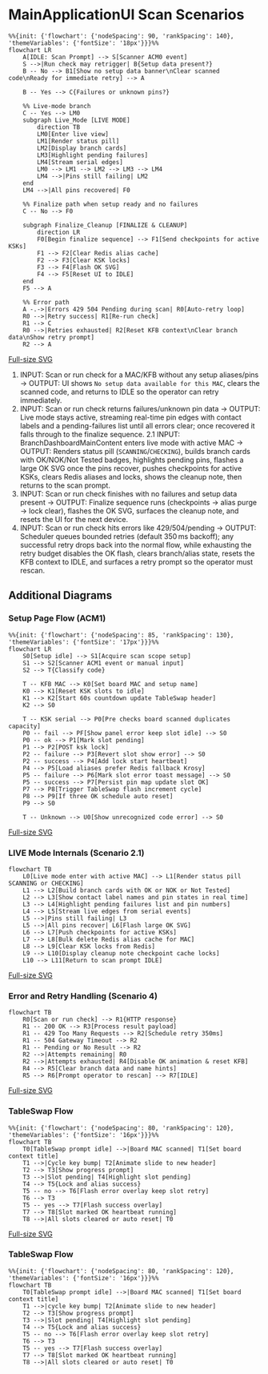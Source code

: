 # MainApplicationUI Scan Scenarios

```mermaid
%%{init: {'flowchart': {'nodeSpacing': 90, 'rankSpacing': 140}, 'themeVariables': {'fontSize': '18px'}}}%%
flowchart LR
    A[IDLE: Scan Prompt] --> S[Scanner ACM0 event]
    S -->|Run check may retrigger| B{Setup data present?}
    B -- No --> B1[Show no setup data banner\nClear scanned code\nReady for immediate retry] --> A

    B -- Yes --> C{Failures or unknown pins?}

    %% Live-mode branch
    C -- Yes --> LM0
    subgraph Live_Mode [LIVE MODE]
        direction TB
        LM0[Enter live view]
        LM1[Render status pill]
        LM2[Display branch cards]
        LM3[Highlight pending failures]
        LM4[Stream serial edges]
        LM0 --> LM1 --> LM2 --> LM3 --> LM4
        LM4 -->|Pins still failing| LM2
    end
    LM4 -->|All pins recovered| F0

    %% Finalize path when setup ready and no failures
    C -- No --> F0

    subgraph Finalize_Cleanup [FINALIZE & CLEANUP]
        direction LR
        F0[Begin finalize sequence] --> F1[Send checkpoints for active KSKs]
        F1 --> F2[Clear Redis alias cache]
        F2 --> F3[Clear KSK locks]
        F3 --> F4[Flash OK SVG]
        F4 --> F5[Reset UI to IDLE]
    end
    F5 --> A

    %% Error path
    A -.->|Errors 429 504 Pending during scan| R0[Auto-retry loop]
    R0 -->|Retry success| R1[Re-run check]
    R1 --> C
    R0 -->|Retries exhausted| R2[Reset KFB context\nClear branch data\nShow retry prompt]
    R2 --> A
```
[Full-size SVG](https://mermaid.ink/svg/%25%25%7Binit%3A%20%7B%27flowchart%27%3A%20%7B%27nodeSpacing%27%3A%2090%2C%20%27rankSpacing%27%3A%20140%7D%2C%20%27themeVariables%27%3A%20%7B%27fontSize%27%3A%20%2718px%27%7D%7D%7D%25%25%0Aflowchart%20LR%0A%20%20%20%20A%5BIDLE%3A%20Scan%20Prompt%5D%20--%3E%20S%5BScanner%20ACM0%20event%5D%0A%20%20%20%20S%20--%3E%7CRun%20check%20may%20retrigger%7C%20B%7BSetup%20data%20present%3F%7D%0A%20%20%20%20B%20--%20No%20--%3E%20B1%5BShow%20no%20setup%20data%20banner%5CnClear%20scanned%20code%5CnReady%20for%20immediate%20retry%5D%20--%3E%20A%0A%0A%20%20%20%20B%20--%20Yes%20--%3E%20C%7BFailures%20or%20unknown%20pins%3F%7D%0A%0A%20%20%20%20C%20--%20Yes%20--%3E%20LM0%0A%20%20%20%20subgraph%20Live_Mode%20%5BLIVE%20MODE%5D%0A%20%20%20%20%20%20%20%20direction%20TB%0A%20%20%20%20%20%20%20%20LM0%5BEnter%20live%20view%5D%0A%20%20%20%20%20%20%20%20LM1%5BRender%20status%20pill%5D%0A%20%20%20%20%20%20%20%20LM2%5BDisplay%20branch%20cards%5D%0A%20%20%20%20%20%20%20%20LM3%5BHighlight%20pending%20failures%5D%0A%20%20%20%20%20%20%20%20LM4%5BStream%20serial%20edges%5D%0A%20%20%20%20%20%20%20%20LM0%20--%3E%20LM1%20--%3E%20LM2%20--%3E%20LM3%20--%3E%20LM4%0A%20%20%20%20%20%20%20%20LM4%20--%3E%7CPins%20still%20failing%7C%20LM2%0A%20%20%20%20end%0A%20%20%20%20LM4%20--%3E%7CAll%20pins%20recovered%7C%20F0%0A%0A%20%20%20%20C%20--%20No%20--%3E%20F0%0A%0A%20%20%20%20subgraph%20Finalize_Cleanup%20%5BFINALIZE%20%26%20CLEANUP%5D%0A%20%20%20%20%20%20%20%20direction%20LR%0A%20%20%20%20%20%20%20%20F0%5BBegin%20finalize%20sequence%5D%20--%3E%20F1%5BSend%20checkpoints%20for%20active%20KSKs%5D%0A%20%20%20%20%20%20%20%20F1%20--%3E%20F2%5BClear%20Redis%20alias%20cache%5D%0A%20%20%20%20%20%20%20%20F2%20--%3E%20F3%5BClear%20KSK%20locks%5D%0A%20%20%20%20%20%20%20%20F3%20--%3E%20F4%5BFlash%20OK%20SVG%5D%0A%20%20%20%20%20%20%20%20F4%20--%3E%20F5%5BReset%20UI%20to%20IDLE%5D%0A%20%20%20%20end%0A%20%20%20%20F5%20--%3E%20A%0A%0A%20%20%20%20%25%25%20Error%20path%0A%20%20%20%20A%20-.-%3E%7CErrors%20429%20504%20Pending%20during%20scan%7C%20R0%5BAuto-retry%20loop%5D%0A%20%20%20%20R0%20--%3E%7CRetry%20success%7C%20R1%5BRe-run%20check%5D%0A%20%20%20%20R1%20--%3E%20C%0A%20%20%20%20R0%20--%3E%7CRetries%20exhausted%7C%20R2%5BReset%20KFB%20context%5CnClear%20branch%20data%5CnShow%20retry%20prompt%5D%0A%20%20%20%20R2%20--%3E%20A%0A)

1. INPUT: Scan or run check for a MAC/KFB without any setup aliases/pins -> OUTPUT: UI shows `No setup data available for this MAC`, clears the scanned code, and returns to IDLE so the operator can retry immediately.
2. INPUT: Scan or run check returns failures/unknown pin data -> OUTPUT: Live mode stays active, streaming real-time pin edges with contact labels and a pending-failures list until all errors clear; once recovered it falls through to the finalize sequence.
2.1 INPUT: BranchDashboardMainContent enters live mode with active MAC -> OUTPUT: Renders status pill (`SCANNING`/`CHECKING`), builds branch cards with OK/NOK/Not Tested badges, highlights pending pins, flashes a large OK SVG once the pins recover, pushes checkpoints for active KSKs, clears Redis aliases and locks, shows the cleanup note, then returns to the scan prompt.
3. INPUT: Scan or run check finishes with no failures and setup data present -> OUTPUT: Finalize sequence runs (checkpoints → alias purge → lock clear), flashes the OK SVG, surfaces the cleanup note, and resets the UI for the next device.
4. INPUT: Scan or run check hits errors like 429/504/pending -> OUTPUT: Scheduler queues bounded retries (default 350 ms backoff); any successful retry drops back into the normal flow, while exhausting the retry budget disables the OK flash, clears branch/alias state, resets the KFB context to IDLE, and surfaces a retry prompt so the operator must rescan.

## Additional Diagrams

### Setup Page Flow (ACM1)

```mermaid
%%{init: {'flowchart': {'nodeSpacing': 85, 'rankSpacing': 130}, 'themeVariables': {'fontSize': '17px'}}}%%
flowchart LR
    S0[Setup idle] --> S1[Acquire scan scope setup]
    S1 --> S2[Scanner ACM1 event or manual input]
    S2 --> T{Classify code}

    T -- KFB MAC --> K0[Set board MAC and setup name]
    K0 --> K1[Reset KSK slots to idle]
    K1 --> K2[Start 60s countdown update TableSwap header]
    K2 --> S0

    T -- KSK serial --> P0[Pre checks board scanned duplicates capacity]
    P0 -- fail --> PF[Show panel error keep slot idle] --> S0
    P0 -- ok --> P1[Mark slot pending]
    P1 --> P2[POST ksk lock]
    P2 -- failure --> P3[Revert slot show error] --> S0
    P2 -- success --> P4[Add lock start heartbeat]
    P4 --> P5[Load aliases prefer Redis fallback Krosy]
    P5 -- failure --> P6[Mark slot error toast message] --> S0
    P5 -- success --> P7[Persist pin map update slot OK]
    P7 --> P8[Trigger TableSwap flash increment cycle]
    P8 --> P9[If three OK schedule auto reset]
    P9 --> S0

    T -- Unknown --> U0[Show unrecognized code error] --> S0
```
[Full-size SVG](https://mermaid.ink/svg/%25%25%7Binit%3A%20%7B%27flowchart%27%3A%20%7B%27nodeSpacing%27%3A%2085%2C%20%27rankSpacing%27%3A%20130%7D%2C%20%27themeVariables%27%3A%20%7B%27fontSize%27%3A%20%2717px%27%7D%7D%7D%25%25%0Aflowchart%20LR%0A%20%20%20%20S0%5BSetup%20idle%5D%20--%3E%20S1%5BAcquire%20scan%20scope%20setup%5D%0A%20%20%20%20S1%20--%3E%20S2%5BScanner%20ACM1%20event%20or%20manual%20input%5D%0A%20%20%20%20S2%20--%3E%20T%7BClassify%20code%7D%0A%0A%20%20%20%20T%20--%20KFB%20MAC%20--%3E%20K0%5BSet%20board%20MAC%20and%20setup%20name%5D%0A%20%20%20%20K0%20--%3E%20K1%5BReset%20KSK%20slots%20to%20idle%5D%0A%20%20%20%20K1%20--%3E%20K2%5BStart%2060s%20countdown%20update%20TableSwap%20header%5D%0A%20%20%20%20K2%20--%3E%20S0%0A%0A%20%20%20%20T%20--%20KSK%20serial%20--%3E%20P0%5BPre%20checks%20board%20scanned%20duplicates%20capacity%5D%0A%20%20%20%20P0%20--%20fail%20--%3E%20PF%5BShow%20panel%20error%20keep%20slot%20idle%5D%20--%3E%20S0%0A%20%20%20%20P0%20--%20ok%20--%3E%20P1%5BMark%20slot%20pending%5D%0A%20%20%20%20P1%20--%3E%20P2%5BPOST%20ksk%20lock%5D%0A%20%20%20%20P2%20--%20failure%20--%3E%20P3%5BRevert%20slot%20show%20error%5D%20--%3E%20S0%0A%20%20%20%20P2%20--%20success%20--%3E%20P4%5BAdd%20lock%20start%20heartbeat%5D%0A%20%20%20%20P4%20--%3E%20P5%5BLoad%20aliases%20prefer%20Redis%20fallback%20Krosy%5D%0A%20%20%20%20P5%20--%20failure%20--%3E%20P6%5BMark%20slot%20error%20toast%20message%5D%20--%3E%20S0%0A%20%20%20%20P5%20--%20success%20--%3E%20P7%5BPersist%20pin%20map%20update%20slot%20OK%5D%0A%20%20%20%20P7%20--%3E%20P8%5BTrigger%20TableSwap%20flash%20increment%20cycle%5D%0A%20%20%20%20P8%20--%3E%20P9%5BIf%20three%20OK%20schedule%20auto%20reset%5D%0A%20%20%20%20P9%20--%3E%20S0%0A%0A%20%20%20%20T%20--%20Unknown%20--%3E%20U0%5BShow%20unrecognized%20code%20error%5D%20--%3E%20S0%0A)

### LIVE Mode Internals (Scenario 2.1)

```mermaid
flowchart TB
    L0[Live mode enter with active MAC] --> L1[Render status pill SCANNING or CHECKING]
    L1 --> L2[Build branch cards with OK or NOK or Not Tested]
    L2 --> L3[Show contact label names and pin states in real time]
    L3 --> L4[Highlight pending failures list and pin numbers]
    L4 --> L5[Stream live edges from serial events]
    L5 -->|Pins still failing| L3
    L5 -->|All pins recover| L6[Flash large OK SVG]
    L6 --> L7[Push checkpoints for active KSKs]
    L7 --> L8[Bulk delete Redis alias cache for MAC]
    L8 --> L9[Clear KSK locks from Redis]
    L9 --> L10[Display cleanup note checkpoint cache locks]
    L10 --> L11[Return to scan prompt IDLE]
```
[Full-size SVG](https://mermaid.ink/svg/flowchart%20TB%0A%20%20%20%20L0%5BLive%20mode%20enter%20with%20active%20MAC%5D%20--%3E%20L1%5BRender%20status%20pill%20SCANNING%20or%20CHECKING%5D%0A%20%20%20%20L1%20--%3E%20L2%5BBuild%20branch%20cards%20with%20OK%20or%20NOK%20or%20Not%20Tested%5D%0A%20%20%20%20L2%20--%3E%20L3%5BShow%20contact%20label%20names%20and%20pin%20states%20in%20real%20time%5D%0A%20%20%20%20L3%20--%3E%20L4%5BHighlight%20pending%20failures%20list%20and%20pin%20numbers%5D%0A%20%20%20%20L4%20--%3E%20L5%5BStream%20live%20edges%20from%20serial%20events%5D%0A%20%20%20%20L5%20--%3E%7CPins%20still%20failing%7C%20L3%0A%20%20%20%20L5%20--%3E%7CAll%20pins%20recover%7C%20L6%5BFlash%20large%20OK%20SVG%5D%0A%20%20%20%20L6%20--%3E%20L7%5BPush%20checkpoints%20for%20active%20KSKs%5D%0A%20%20%20%20L7%20--%3E%20L8%5BBulk%20delete%20Redis%20alias%20cache%20for%20MAC%5D%0A%20%20%20%20L8%20--%3E%20L9%5BClear%20KSK%20locks%20from%20Redis%5D%0A%20%20%20%20L9%20--%3E%20L10%5BDisplay%20cleanup%20note%20checkpoint%20cache%20locks%5D%0A%20%20%20%20L10%20--%3E%20L11%5BReturn%20to%20scan%20prompt%20IDLE%5D%0A)

### Error and Retry Handling (Scenario 4)

```mermaid
flowchart TB
    R0[Scan or run check] --> R1{HTTP response}
    R1 -- 200 OK --> R3[Process result payload]
    R1 -- 429 Too Many Requests --> R2[Schedule retry 350ms]
    R1 -- 504 Gateway Timeout --> R2
    R1 -- Pending or No Result --> R2
    R2 -->|Attempts remaining| R0
    R2 -->|Attempts exhausted| R4[Disable OK animation & reset KFB]
    R4 --> R5[Clear branch data and name hints]
    R5 --> R6[Prompt operator to rescan] --> R7[IDLE]
```
[Full-size SVG](https://mermaid.ink/svg/flowchart%20TB%0A%20%20%20%20R0%5BScan%20or%20run%20check%5D%20--%3E%20R1%7BHTTP%20response%7D%0A%20%20%20%20R1%20--%20200%20OK%20--%3E%20R3%5BProcess%20result%20payload%5D%0A%20%20%20%20R1%20--%20429%20Too%20Many%20Requests%20--%3E%20R2%5BSchedule%20retry%20350ms%5D%0A%20%20%20%20R1%20--%20504%20Gateway%20Timeout%20--%3E%20R2%0A%20%20%20%20R1%20--%20Pending%20or%20No%20Result%20--%3E%20R2%0A%20%20%20%20R2%20--%3E%7CAttempts%20remaining%7C%20R0%0A%20%20%20%20R2%20--%3E%7CAttempts%20exhausted%7C%20R4%5BDisable%20OK%20animation%20%26%20reset%20KFB%5D%0A%20%20%20%20R4%20--%3E%20R5%5BClear%20branch%20data%20and%20name%20hints%5D%0A%20%20%20%20R5%20--%3E%20R6%5BPrompt%20operator%20to%20rescan%5D%20--%3E%20R7%5BIDLE%5D%0A)

### TableSwap Flow

```mermaid
%%{init: {'flowchart': {'nodeSpacing': 80, 'rankSpacing': 120}, 'themeVariables': {'fontSize': '16px'}}}%%
flowchart TB
    T0[TableSwap prompt idle] -->|Board MAC scanned| T1[Set board context title]
    T1 -->|Cycle key bump| T2[Animate slide to new header]
    T2 --> T3[Show progress prompt]
    T3 -->|Slot pending| T4[Highlight slot pending]
    T4 --> T5{Lock and alias success}
    T5 -- no --> T6[Flash error overlay keep slot retry]
    T6 --> T3
    T5 -- yes --> T7[Flash success overlay]
    T7 --> T8[Slot marked OK heartbeat running]
    T8 -->|All slots cleared or auto reset| T0
```
[Full-size SVG](https://mermaid.ink/svg/flowchart%20TB%0A%20%20%20%20T0%5BTableSwap%20prompt%20idle%5D%20--%3E%7CBoard%20MAC%20scanned%7C%20T1%5BSet%20board%20context%20title%5D%0A%20%20%20%20T1%20--%3E%7CCycle%20key%20bump%7C%20T2%5BAnimate%20slide%20to%20new%20header%5D%0A%20%20%20%20T2%20--%3E%20T3%5BShow%20progress%20prompt%5D%0A%20%20%20%20T3%20--%3E%7CSlot%20pending%7C%20T4%5BHighlight%20slot%20pending%5D%0A%20%20%20%20T4%20--%3E%20T5%7BLock%20and%20alias%20success%7D%0A%20%20%20%20T5%20--%20no%20--%3E%20T6%5BFlash%20error%20overlay%20keep%20slot%20retry%5D%0A%20%20%20%20T6%20--%3E%20T3%0A%20%20%20%20T5%20--%20yes%20--%3E%20T7%5BFlash%20success%20overlay%5D%0A%20%20%20%20T7%20--%3E%20T8%5BSlot%20marked%20OK%20heartbeat%20running%5D%0A%20%20%20%20T8%20--%3E%7CAll%20slots%20cleared%20or%20auto%20reset%7C%20T0%0A)

### TableSwap Flow

```mermaid
%%{init: {'flowchart': {'nodeSpacing': 80, 'rankSpacing': 120}, 'themeVariables': {'fontSize': '16px'}}}%%
flowchart TB
    T0[TableSwap prompt idle] -->|Board MAC scanned| T1[Set board context title]
    T1 -->|cycle key bump| T2[Animate slide to new header]
    T2 --> T3[Show progress prompt]
    T3 -->|Slot pending| T4[Highlight slot pending]
    T4 --> T5{Lock and alias success}
    T5 -- no --> T6[Flash error overlay keep slot retry]
    T6 --> T3
    T5 -- yes --> T7[Flash success overlay]
    T7 --> T8[Slot marked OK heartbeat running]
    T8 -->|All slots cleared or auto reset| T0
```

